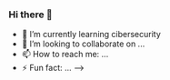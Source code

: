 ### Hi there 👋

- 🌱 I’m currently learning cibersecurity
- 👯 I’m looking to collaborate on ...
- 📫 How to reach me: ...
- ⚡ Fun fact: ...
-->
